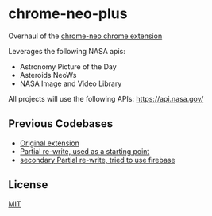 # chrome-neo-plus

Overhaul of the [chrome-neo chrome extension](https://chrome.google.com/webstore/detail/chrome-neo/hggldlbbkkpnclkimhegjccgeaibeceg)

Leverages the following NASA apis:

- Astronomy Picture of the Day
- Asteroids NeoWs
- NASA Image and Video Library

All projects will use the following APIs:
<https://api.nasa.gov/>

## Previous Codebases

- [Original extension](https://github.com/bradtaniguchi/chrome-neo)
- [Partial re-write, used as a starting point](https://github.com/bradtaniguchi/chrome-neo2)
- [secondary Partial re-write, tried to use firebase](https://github.com/bradtaniguchi/chrome-neo-plus-legacy)

## License

[MIT](./LICENSE.md)
